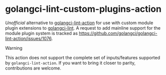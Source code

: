 # golangci-lint-custom-plugins-action

*Unofficial* alternative to [golangci-lint-action](https://github.com/golangci/golangci-lint-action) for use with custom module plugin extensions to [golangci-lint](https://golangci-lint.run/plugins/module-plugins/). A request to add mainline support for the module plugin system is tracked as https://github.com/golangci/golangci-lint-action/issues/1076.

> [!WARNING]
> This action does not support the complete set of inputs/features supported by `golangci-lint-action`. If you want to bring it closer to parity, contributions are welcome.
